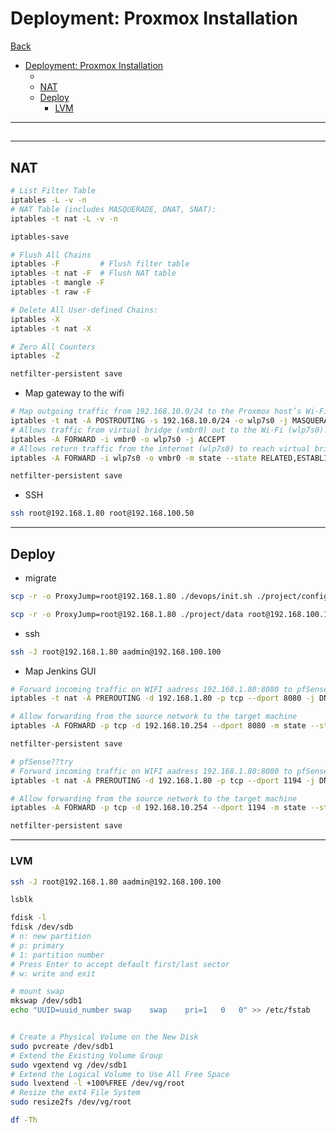 # Deployment: Proxmox Installation

[Back](../../../README.md)

- [Deployment: Proxmox Installation](#deployment-proxmox-installation)
  - [](#)
  - [NAT](#nat)
  - [Deploy](#deploy)
    - [LVM](#lvm)

---

##

<!-- ```sh
adduser padmin
usermod -aG sudo padmin
passwd padmin
``` -->

---

## NAT

```sh
# List Filter Table
iptables -L -v -n
# NAT Table (includes MASQUERADE, DNAT, SNAT):
iptables -t nat -L -v -n

iptables-save

# Flush All Chains
iptables -F         # Flush filter table
iptables -t nat -F  # Flush NAT table
iptables -t mangle -F
iptables -t raw -F

# Delete All User-defined Chains:
iptables -X
iptables -t nat -X

# Zero All Counters
iptables -Z

netfilter-persistent save
```

- Map gateway to the wifi

```sh
# Map outgoing traffic from 192.168.10.0/24 to the Proxmox host’s Wi-Fi interface (wlp7s0).
iptables -t nat -A POSTROUTING -s 192.168.10.0/24 -o wlp7s0 -j MASQUERADE
# Allows traffic from virtual bridge (vmbr0) out to the Wi-Fi (wlp7s0).
iptables -A FORWARD -i vmbr0 -o wlp7s0 -j ACCEPT
# Allows return traffic from the internet (wlp7s0) to reach virtual bridge (vmbr0)
iptables -A FORWARD -i wlp7s0 -o vmbr0 -m state --state RELATED,ESTABLISHED -j ACCEPT

netfilter-persistent save
```

- SSH

```sh
ssh root@192.168.1.80 root@192.168.100.50
```

---

## Deploy

- migrate

```sh
scp -r -o ProxyJump=root@192.168.1.80 ./devops/init.sh ./project/config root@192.168.100.100:~

scp -r -o ProxyJump=root@192.168.1.80 ./project/data root@192.168.100.100:/project

```

- ssh

```sh
ssh -J root@192.168.1.80 aadmin@192.168.100.100
```

- Map Jenkins GUI

```sh
# Forward incoming traffic on WIFI aadress 192.168.1.80:8080 to pfSense WAN addresss 192.168.10.100:8080
iptables -t nat -A PREROUTING -d 192.168.1.80 -p tcp --dport 8080 -j DNAT --to-destination 192.168.10.254:8080

# Allow forwarding from the source network to the target machine
iptables -A FORWARD -p tcp -d 192.168.10.254 --dport 8080 -m state --state NEW,ESTABLISHED,RELATED -j ACCEPT

netfilter-persistent save

# pfSense??try
# Forward incoming traffic on WIFI aadress 192.168.1.80:8080 to pfSense WAN addresss 192.168.10.100:8080
iptables -t nat -A PREROUTING -d 192.168.1.80 -p tcp --dport 1194 -j DNAT --to-destination 192.168.10.254:1194

# Allow forwarding from the source network to the target machine
iptables -A FORWARD -p tcp -d 192.168.10.254 --dport 1194 -m state --state NEW,ESTABLISHED,RELATED -j ACCEPT

netfilter-persistent save
```

---

### LVM

```sh
ssh -J root@192.168.1.80 aadmin@192.168.100.100

lsblk

fdisk -l
fdisk /dev/sdb
# n: new partition
# p: primary
# 1: partition number
# Press Enter to accept default first/last sector
# w: write and exit

# mount swap
mkswap /dev/sdb1
echo "UUID=uuid_number swap    swap    pri=1   0   0" >> /etc/fstab


# Create a Physical Volume on the New Disk
sudo pvcreate /dev/sdb1
# Extend the Existing Volume Group
sudo vgextend vg /dev/sdb1
# Extend the Logical Volume to Use All Free Space
sudo lvextend -l +100%FREE /dev/vg/root
# Resize the ext4 File System
sudo resize2fs /dev/vg/root

df -Th 

```